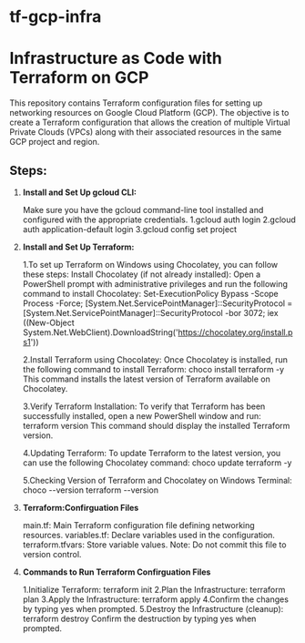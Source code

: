 # tf-gcp-infra

# Infrastructure as Code with Terraform on GCP

This repository contains Terraform configuration files for setting up networking resources on Google Cloud Platform (GCP). The objective is to create a Terraform configuration that allows the creation of multiple Virtual Private Clouds (VPCs) along with their associated resources in the same GCP project and region.


## Steps:


1. **Install and Set Up gcloud CLI:**

   Make sure you have the gcloud command-line tool installed and configured with the appropriate credentials.
   1.gcloud auth login
   2.gcloud auth application-default login
   3.gcloud config set project

2. **Install and Set Up Terraform:**
      
   1.To set up Terraform on Windows using Chocolatey, you can follow these steps:
   Install Chocolatey (if not already installed):
   Open a PowerShell prompt with administrative privileges and run the following command to install Chocolatey:
   Set-ExecutionPolicy Bypass -Scope Process -Force; [System.Net.ServicePointManager]::SecurityProtocol = [System.Net.ServicePointManager]::SecurityProtocol -bor 3072; iex ((New-Object System.Net.WebClient).DownloadString('https://chocolatey.org/install.ps1')) 
   
   2.Install Terraform using Chocolatey:
   Once Chocolatey is installed, run the following command to install Terraform:
   choco install terraform -y 
   This command installs the latest version of Terraform available on Chocolatey.
   
   3.Verify Terraform Installation:
   To verify that Terraform has been successfully installed, open a new PowerShell window and run:
   terraform version 
   This command should display the installed Terraform version.
   
   4.Updating Terraform:
   To update Terraform to the latest version, you can use the following Chocolatey command:
   choco update terraform -y 
   
   5.Checking Version of Terraform and Chocolatey on Windows Terminal:
   choco --version
   terraform --version

3. **Terraform:Confirguation Files**
   
    main.tf: Main Terraform configuration file defining networking resources.
    variables.tf: Declare variables used in the configuration.
    terraform.tfvars: Store variable values. Note: Do not commit this file to version control.

4. **Commands to Run Terraform Confirguation Files**

    1.Initialize Terraform: terraform init
    2.Plan the Infrastructure: terraform plan
    3.Apply the Infrastructure: terraform apply
    4.Confirm the changes by typing yes when prompted.
    5.Destroy the Infrastructure (cleanup): terraform destroy
    Confirm the destruction by typing yes when prompted.
